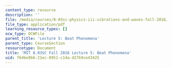 ```yaml
---
content_type: resource
description: ''
file: /media/courses/8-03sc-physics-iii-vibrations-and-waves-fall-2016/f64be9b621ec8951c14ad27b9ce43425_MIT8_03SCF16_Lec5.pdf
file_type: application/pdf
learning_resource_types: []
ocw_type: OCWFile
parent_title: 'Lecture 5: Beat Phenomena'
parent_type: CourseSection
resourcetype: Document
title: 'MIT 8.03SC Fall 2016 Lecture 5: Beat Phenomena'
uid: f64be9b6-21ec-8951-c14a-d27b9ce43425
---
```

